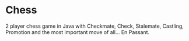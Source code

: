 # Chess
2 player chess game in Java with Checkmate, Check, Stalemate, Castling, Promotion and the most important move of all... En Passant. 
